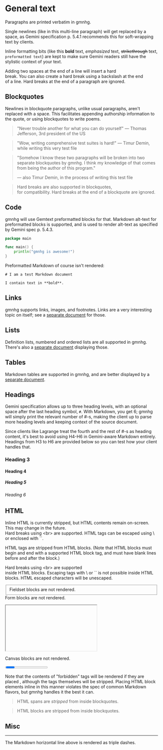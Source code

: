 # General text

Paragraphs are printed verbatim in gmnhg.

Single newlines (like in this multi-line paragraph) will get replaced by
a space, as Gemini specification p. 5.4.1 recommends this for
soft-wrapping text by clients.

Inline formatting bits (like this **bold** text, _emphasized_ text,
~~strikethrough~~ text, `preformatted text`) are kept to make sure
Gemini readers still have the stylistic context of your text.

Adding two spaces at the end of a line will insert a hard  
break. You can also create a hard break using a backslash at the end\
of a line. Hard breaks at the end of a paragraph are ignored.  

## Blockquotes

Newlines in blockquote paragraphs, unlike usual paragraphs, aren't
replaced with a space. This facilitates appending authorship information
to the quote, or using blockquotes to write poems.

> "Never trouble another for what you can do yourself"
> — Thomas Jefferson, 3rd president of the US

> "Wow, writing comprehensive test suites is hard!"
> — Timur Demin, while writing this very test file

> "Somehow I know these two paragraphs will be broken into two separate
> blockquotes by gmnhg. I think my knowledge of that comes from being
> the author of this program."
>
> — also Timur Demin, in the process of writing this test file

> Hard breaks are also supported in blockquotes,  
> for compatibility. Hard breaks at the end of a blockquote are ignored.  

## Code

gmnhg will use Gemtext preformatted blocks for that. Markdown alt-text
for preformatted blocks is supported, and is used to render alt-text as
specified by Gemini spec p. 5.4.3.

```go
package main

func main() {
    println("gmnhg is awesome!")
}
```

Preformatted Markdown of course isn't rendered:

```
# I am a test Markdown document

I contain text in **bold**.
```

## Links

gmnhg supports links, images, and footnotes. Links are a very
interesting topic on itself; see a [separate document](links.md) for
those.

## Lists

Definition lists, numbered and ordered lists are all supported in gmnhg.
There's also a [separate document](lists.md) displaying those.

## Tables

Markdown tables are supported in gmnhg, and are better displayed by a
[separate document](tables.md).

## Headings

Gemini specification allows up to three heading levels, with an optional
space after the last heading symbol, `#`. With Markdown, you get 6;
gmnhg will simply print the relevant number of #-s, making the client up
to parse more heading levels and keeping context of the source document.

Since clients like Lagrange treat the fourth and the rest of #-s as
heading content, it's best to avoid using H4-H6 in Gemini-aware Markdown
entirely. Headings from H3 to H6 are provided below so you can test how
your client handles that.

### Heading 3

#### Heading 4

##### Heading 5

###### Heading 6

## HTML

Inline HTML is <span class="bold">currently</span> stripped, but HTML
contents remain on-screen. This may change in the future.<br>Hard breaks
using \<br> are supported. HTML tags can be escaped using \ or enclosed
with ``.

<p>HTML tags are stripped from HTML blocks. (Note that HTML blocks must
begin and end with a supported HTML block tag, and must have blank
lines before and after the block.)</p>

<p>Hard breaks using &lt;br&gt; are supported<br>inside HTML blocks.
Escaping tags with \ or `` is not possible inside HTML blocks. HTML
escaped characters will be unescaped.</p>

<fieldset>Fieldset blocks are not rendered.</fieldset>

<form>Form blocks are not rendered.</form>

<iframe>Iframe blocks are not rendered.</iframe>

<script>Script blocks are not rendered.</script>

<style>Style blocks are not rendered.</style>

<canvas>Canvas blocks are not rendered.</canvas>

<dialog>Dialog blocks are not rendered.</dialog>

<progress>Progress blocks are not rendered.</progress>

Note that the contents of "forbidden" tags will be rendered if they are
placed <script>inline</script>, although the tags themselves will be
stripped. Placing HTML block elements inline in this manner violates
the spec of common Markdown flavors, but gmnhg handles it the best it
can.

> HTML spans are <em>stripped</em> from
> inside <span>blockquotes</span>.

> <p>HTML blocks are stripped from inside blockquotes.</p>

## Misc

***

The Markdown horizontal line above is rendered as triple dashes.

[bug]: https://github.com/tdemin/gmnhg/issues/6
